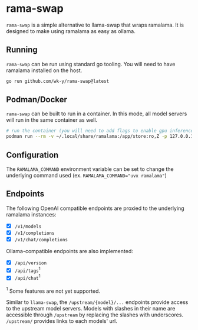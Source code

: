 # rama-swap

`rama-swap` is a simple alternative to llama-swap that wraps ramalama.
It is designed to make using ramalama as easy as ollama.

## Running

`rama-swap` can be run using standard go tooling.
You will need to have ramalama installed on the host.

```bash
go run github.com/wk-y/rama-swap@latest
```

## Podman/Docker

`rama-swap` can be built to run in a container.
In this mode, all model servers will run in the same container as well.

```bash
# run the container (you will need to add flags to enable gpu inference)
podman run --rm -v ~/.local/share/ramalama:/app/store:ro,Z -p 127.0.0.1:4917:4917 ghcr.io/wk-y/rama-swap:master
```

## Configuration

The `RAMALAMA_COMMAND` environment variable can be set to change the underlying command used (ex. `RAMALAMA_COMMAND="uvx ramalama"`)

## Endpoints

The following OpenAI compatible endpoints are proxied to the underlying ramalama instances:

- [x] `/v1/models`
- [x] `/v1/completions`
- [x] `/v1/chat/completions`

Ollama-compatible endpoints are also implemented:

- [x] `/api/version`
- [x] `/api/tags`$^1$
- [x] `/api/chat`$^1$

$^1$ Some features are not yet supported.

Similar to `llama-swap`, the `/upstream/{model}/...` endpoints provide access to the upstream model servers.
Models with slashes in their name are accessible through `/upstream` by replacing the slashes with underscores.
`/upstream/` provides links to each models' url.
